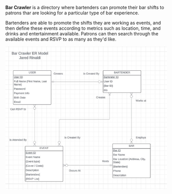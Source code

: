 **Bar Crawler** is a directory where bartenders can promote their bar shifts to patrons thar are looking for a particular type of bar experience. 

Bartenders are able to promote the shifts they are working as events, and then define these events according to metrics such as location, time, and drinks and entertainment available. Patrons can then search through the available events and RSVP to as many as they'd like.


![Bar Crawler ER Model](https://github.com/PyronicGreen/Bar-Crawler/blob/main/images/Bar-Crawler_ER_Model.jpg?raw=true)

